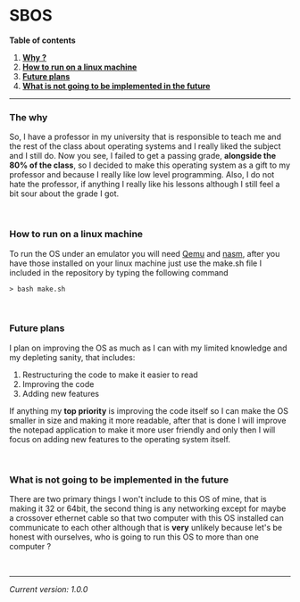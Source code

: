 # SBOS

**Table of contents**
1. **[Why ?](#the-why)**
2. **[How to run on a linux machine](#how-to-run-on-a-linux-machine)**
3. **[Future plans](#future-plans)**
4. **[What is not going to be implemented in the future](#what-is-not-going-to-be-implemented-in-the-future)**

---

### The why

So, I have a professor in my university that is responsible to teach me and the rest of the class about operating systems and I really liked the subject and I still do. Now you see, I failed to get a passing grade, **alongside the  80% of the class**, so I decided to make this operating system as a gift to my professor and because I really like low level programming. Also, I do not hate the professor, if anything I really like his lessons although I still feel a bit sour about the grade I got.

<br>

### How to run on a linux machine

To run the OS under an emulator you will need [Qemu](https://www.qemu.org/) and [nasm](https://www.nasm.us/), after you have those installed on your linux machine just use the make.sh file I included in the repository by typing the following command

```
> bash make.sh
```

<br>

### Future plans

I plan on improving the OS as much as I can with my limited knowledge and my depleting sanity, that includes:

1. Restructuring the code to make it easier to read
2. Improving the code
3. Adding new features

If anything my **top priority** is improving the code itself so I can make the OS smaller in size and making it more readable, after that is done I will improve the notepad application to make it more user friendly and only then I will focus on adding new features to the operating system itself.

<br>

### What is not going to be implemented in the future

There are two primary things I won't include to this OS of mine, that is making it 32 or 64bit, the second thing is any networking except for maybe a crossover ethernet cable so that two computer with this OS installed can communicate to each other although that is **very** unlikely because let's be honest with ourselves, who is going to run this OS to more than one computer ?

<br>

---

*Current version: 1.0.0*
